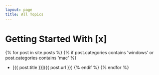 ```yaml
---
layout: page
title: All Topics
---
```


# Getting Started With [x]

{% for post in site.posts %}
    {% if post.categories contains 'windows' or post.categories contains 'mac' %}
- [{{ post.title }}]({{ post.url }})
    {% endif %}
{% endfor %}
